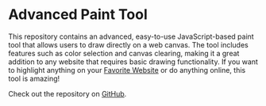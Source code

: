 # Advanced Paint Tool

This repository contains an advanced, easy-to-use JavaScript-based paint tool that allows users to draw directly on a web canvas. The tool includes features such as color selection and canvas clearing, making it a great addition to any website that requires basic drawing functionality. If you want to highlight anything on your <a href="https://universecover.com/">Favorite Website</a>
 or do anything online, this tool is amazing!

Check out the repository on [GitHub](https://github.com/usmaabdulrehman/advanced-paint-tool).

